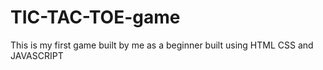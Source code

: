 # TIC-TAC-TOE-game
This is my first game built by me as a beginner built using HTML CSS and JAVASCRIPT

